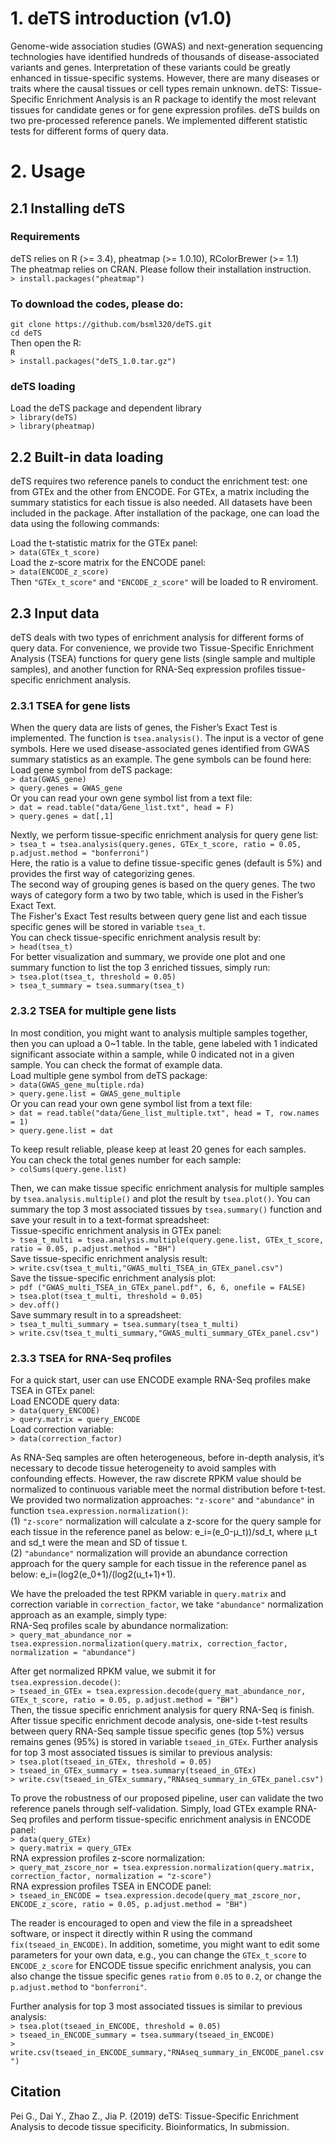 # 1. deTS introduction (v1.0)
Genome-wide association studies (GWAS) and next-generation sequencing technologies have identified hundreds of thousands of disease-associated variants and genes. Interpretation of these variants could be greatly enhanced in tissue-specific systems. However, there are many diseases or traits where the causal tissues or cell types remain unknown. deTS: Tissue-Specific Enrichment Analysis is an R package to identify the most relevant tissues for candidate genes or for gene expression profiles. deTS builds on two pre-processed reference panels. We implemented different statistic tests for different forms of query data. 
# 2. Usage
## 2.1 Installing deTS
### Requirements
deTS relies on R (>= 3.4), pheatmap (>= 1.0.10), RColorBrewer (>= 1.1)  
The pheatmap relies on CRAN. Please follow their installation instruction.  
`> install.packages("pheatmap")  `
### To download the codes, please do:
`git clone https://github.com/bsml320/deTS.git`  
`cd deTS`  
Then open the R:   
`R`  
`> install.packages("deTS_1.0.tar.gz")  `
### deTS loading
Load the deTS package and dependent library  
`> library(deTS)`  
`> library(pheatmap)`  
## 2.2 Built-in data loading
deTS requires two reference panels to conduct the enrichment test: one from GTEx and the other from ENCODE. For GTEx, a matrix including the summary statistics for each tissue is also needed. All datasets have been included in the package. After installation of the package, one can load the data using the following commands:  

Load the t-statistic matrix for the GTEx panel:  
`> data(GTEx_t_score)`  
Load the z-score matrix for the ENCODE panel:  
`> data(ENCODE_z_score)`  
Then `"GTEx_t_score"` and `"ENCODE_z_score"` will be loaded to R enviroment.  
## 2.3 Input data
deTS deals with two types of enrichment analysis for different forms of query data. For convenience, we provide two Tissue-Specific Enrichment Analysis (TSEA) functions for query gene lists (single sample and multiple samples), and another function for RNA-Seq expression profiles tissue-specific enrichment analysis.    
### 2.3.1 TSEA for gene lists
When the query data are lists of genes, the Fisher’s Exact Test is implemented. The function is `tsea.analysis()`. The input is a vector of gene symbols. Here we used disease-associated genes identified from GWAS summary statistics as an example. The gene symbols can be found here:  
Load gene symbol from deTS package:  
`> data(GWAS_gene)`  
`> query.genes = GWAS_gene`  
Or you can read your own gene symbol list from a text file:  
`> dat = read.table("data/Gene_list.txt", head = F)`  
`> query.genes = dat[,1]`  

Nextly, we perform tissue-specific enrichment analysis for query gene list:  
`> tsea_t = tsea.analysis(query.genes, GTEx_t_score, ratio = 0.05, p.adjust.method = "bonferroni")`  
Here, the ratio is a value to define tissue-specific genes (default is 5%) and provides the first way of categorizing genes.  
The second way of grouping genes is based on the query genes. The two ways of category form a two by two table, which is used in the Fisher’s Exact Text.  
The Fisher's Exact Test results between query gene list and each tissue specific genes will be stored in variable `tsea_t`.  
You can check tissue-specific enrichment analysis result by:    
`> head(tsea_t)`  
For better visualization and summary, we provide one plot and one summary function to list the top 3 enriched tissues, simply run:  
`> tsea.plot(tsea_t, threshold = 0.05)`  
`> tsea_t_summary = tsea.summary(tsea_t)`  

### 2.3.2 TSEA for multiple gene lists  
In most condition, you might want to analysis multiple samples together, then you can upload a 0~1 table. In the table, gene labeled with 1 indicated significant associate within a sample, while 0 indicated not in a given sample. You can check the format of example data.  
Load multiple gene symbol from deTS package:  
`> data(GWAS_gene_multiple.rda)`  
`> query.gene.list = GWAS_gene_multiple`  
Or you can read your own gene symbol list from a text file:  
`> dat = read.table("data/Gene_list_multiple.txt", head = T, row.names = 1)`  
`> query.gene.list = dat`  

To keep result reliable, please keep at least 20 genes for each samples.   
You can check the total genes number for each sample:  
`> colSums(query.gene.list)`  

Then, we can make tissue specific enrichment analysis for multiple samples by `tsea.analysis.multiple()` and plot the result by `tsea.plot()`. You can summary the top 3 most associated tissues by `tsea.summary()` function and save your result in to a text-format spreadsheet:  
Tissue-specific enrichment analysis in GTEx panel:  
`> tsea_t_multi = tsea.analysis.multiple(query.gene.list, GTEx_t_score, ratio = 0.05, p.adjust.method = "BH")`  
Save tissue-specific enrichment analysis result:  
`> write.csv(tsea_t_multi,"GWAS_multi_TSEA_in_GTEx_panel.csv")`  
Save the tissue-specific enrichment analysis plot:  
`> pdf ("GWAS_multi_TSEA_in_GTEx_panel.pdf", 6, 6, onefile = FALSE)`  
`> tsea.plot(tsea_t_multi, threshold = 0.05)`  
`> dev.off()`   
Save summary result in to a spreadsheet:  
`> tsea_t_multi_summary = tsea.summary(tsea_t_multi)`  
`> write.csv(tsea_t_multi_summary,"GWAS_multi_summary_GTEx_panel.csv")`

### 2.3.3 TSEA for RNA-Seq profiles
For a quick start, user can use ENCODE example RNA-Seq profiles make TSEA in GTEx panel:  
Load ENCODE query data:  
`> data(query_ENCODE)`  
`> query.matrix = query_ENCODE`  
Load correction variable:  
`> data(correction_factor)` 

As RNA-Seq samples are often heterogeneous, before in-depth analysis, it’s necessary to decode tissue heterogeneity to avoid samples with confounding effects. However, the raw discrete RPKM value should be normalized to continuous variable meet the normal distribution before t-test. We provided two normalization approaches: `"z-score"` and `"abundance"` in function `tsea.expression.normalization()`:  
(1) `"z-score"` normalization will calculate a z-score for the query sample for each tissue in the reference panel as below: e_i=(e_0-μ_t))/sd_t, where μ_t and sd_t were the mean and SD of tissue t.   
(2) `"abundance"` normalization will provide an abundance correction approach for the query sample for each tissue in the reference panel as below: e_i=(log2(e_0+1)/(log2(u_t+1)+1).  

We have the preloaded the test RPKM variable in `query.matrix` and correction variable in `correction_factor`, we take `"abundance"` normalization approach as an example, simply type:  
RNA-Seq profiles scale by abundance normalization:  
`> query_mat_abundance_nor = tsea.expression.normalization(query.matrix, correction_factor, normalization = "abundance")`  

After get normalized RPKM value, we submit it for `tsea.expression.decode()`:   
`> tseaed_in_GTEx = tsea.expression.decode(query_mat_abundance_nor, GTEx_t_score, ratio = 0.05, p.adjust.method = "BH")`  
Then, the tissue specific enrichment analysis for query RNA-Seq is finish. After tissue specific enrichment decode analysis, one-side t-test results between query RNA-Seq sample tissue specific genes (top 5%) versus remains genes (95%) is stored in variable `tseaed_in_GTEx`. Further analysis for top 3 most associated tissues is similar to previous analysis:  
`> tsea.plot(tseaed_in_GTEx, threshold = 0.05)`  
`> tseaed_in_GTEx_summary = tsea.summary(tseaed_in_GTEx)`  
`> write.csv(tseaed_in_GTEx_summary,"RNAseq_summary_in_GTEx_panel.csv")`  

To prove the robustness of our proposed pipeline, user can validate the two reference panels through self-validation. Simply, load GTEx example RNA-Seq profiles and perform tissue-specific enrichment analysis in ENCODE panel:  
`> data(query_GTEx)`  
`> query.matrix = query_GTEx`  
RNA expression profiles z-score normalization:   
`> query_mat_zscore_nor = tsea.expression.normalization(query.matrix, correction_factor, normalization = "z-score")`  
RNA expression profiles TSEA in ENCODE panel:  
`> tseaed_in_ENCODE = tsea.expression.decode(query_mat_zscore_nor, ENCODE_z_score, ratio = 0.05, p.adjust.method = "BH")`  

The reader is encouraged to open and view the file in a spreadsheet software, or inspect it directly within R using the command `fix(tseaed_in_ENCODE)`. In addition, sometime, you might want to edit some parameters for your own data, e.g., you can change the `GTEx_t_score` to `ENCODE_z_score` for ENCODE tissue specific enrichment analysis, you can also change the tissue specific genes `ratio` from `0.05` to `0.2`, or change the `p.adjust.method` to `"bonferroni"`.  

Further analysis for top 3 most associated tissues is similar to previous analysis:  
`> tsea.plot(tseaed_in_ENCODE, threshold = 0.05)`  
`> tseaed_in_ENCODE_summary = tsea.summary(tseaed_in_ENCODE)`  
`> write.csv(tseaed_in_ENCODE_summary,"RNAseq_summary_in_ENCODE_panel.csv")`  

## Citation
Pei G., Dai Y., Zhao Z., Jia P. (2019) deTS: Tissue-Specific Enrichment Analysis to decode tissue specificity. Bioinformatics, In submission.  
